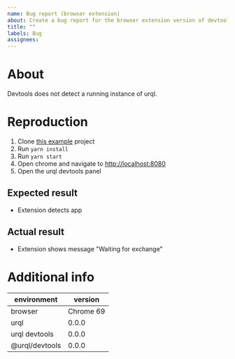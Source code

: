 ```yaml
---
name: Bug report (browser extension)
about: Create a bug report for the browser extension version of devtools.
title: ""
labels: Bug
assignees:
---
```


# About

<!-- Replace  the below description with a brief summary -->

Devtools does not detect a running instance of urql.

# Reproduction

<!-- Replace the below steps with your reproduction. -->

1.  Clone [this example](https://github.com/FormidableLabs/urql/tree/main/packages/react-urql/examples/1-getting-started) project
2.  Run `yarn install`
3.  Run `yarn start`
4.  Open chrome and navigate to [http://localhost:8080](http://localhost:8080)
5.  Open the urql devtools panel

## Expected result

<!-- Tell us what you expected. -->

- Extension detects app

## Actual result

<!-- Tell us what actually happened. -->

- Extension shows message "Waiting for exchange"

# Additional info

| environment    | version   |
| -------------- | --------- |
| browser        | Chrome 69 |
| urql           | 0.0.0     |
| urql devtools  | 0.0.0     |
| @urql/devtools | 0.0.0     |
